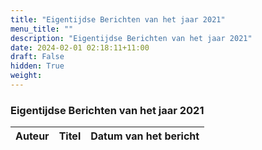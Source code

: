 ```yaml
---
title: "Eigentijdse Berichten van het jaar 2021"
menu_title: ""
description: "Eigentijdse Berichten van het jaar 2021"
date: 2024-02-01 02:18:11+11:00
draft: False
hidden: True
weight: 
---
```

### Eigentijdse Berichten van het jaar 2021

**Auteur** | **Titel** | **Datum van het bericht**
---|---|---
